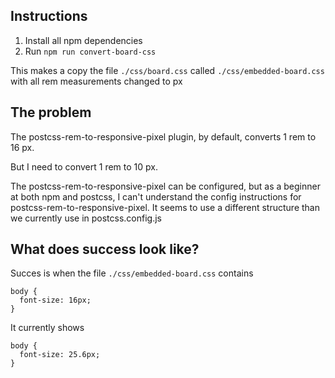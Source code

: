 ## Instructions

1. Install all npm dependencies
2. Run `npm run convert-board-css`

This makes a copy the file `./css/board.css` called `./css/embedded-board.css` with all rem measurements changed to px

## The problem

The postcss-rem-to-responsive-pixel plugin, by default, converts 1 rem to 16 px.

But I need to convert 1 rem to 10 px.

The postcss-rem-to-responsive-pixel can be configured, but as a beginner at both npm and postcss, I can't understand the config instructions for postcss-rem-to-responsive-pixel. It seems to use a different structure than we currently use in postcss.config.js

## What does success look like?

Succes is when the file `./css/embedded-board.css` contains

```
body {
  font-size: 16px;
}
```

It currently shows

```
body {
  font-size: 25.6px;
}
```
